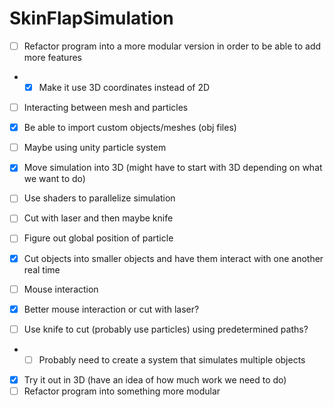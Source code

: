 # SkinFlapSimulation

- [ ] Refactor program into a more modular version in order to be able to add more features
- - [x] Make it use 3D coordinates instead of 2D
- [ ] Interacting between mesh and particles
- [x] Be able to import custom objects/meshes (obj files)
- [ ] Maybe using unity particle system
- [x] Move simulation into 3D (might have to start with 3D depending on what we want to do)
- [ ] Use shaders to parallelize simulation
- [ ] Cut with laser and then maybe knife
- [ ] Figure out global position of particle
- [x] Cut objects into smaller objects and have them interact with one another real time 
- [ ] Mouse interaction

- [x] Better mouse interaction or cut with laser?
- [ ] Use knife to cut (probably use particles) using predetermined paths?
- - [ ] Probably need to create a system that simulates multiple objects
- [x] Try it out in 3D (have an idea of how much work we need to do)
- [ ] Refactor program into something more modular
